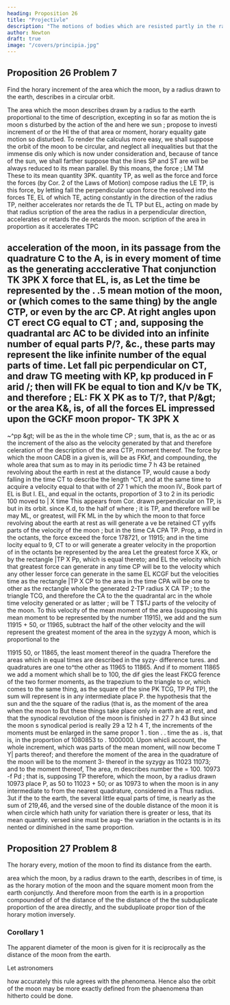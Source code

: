 ```yaml
---
heading: Proposition 26
title: "Projectivle"
description: "The motions of bodies which are resisted partly in the ratio of the velocities, and partly"
author: Newton
draft: true
image: "/covers/principia.jpg"
---
```





## Proposition 26 Problem 7

Find the horary increment of the area which the moon, by a radius drawn to the earth, describes in a circular orbit.

The area which the moon describes drawn by a radius to the earth proportional to
the time of description, excepting in so far
as
motion
the
is
moon s
disturbed
by the action of the
and here we
sun
;
propose to investi
increment
of
or
the
HI
the
of that area or
moment,
horary
equality
gate
motion so disturbed. To render the calculus more easy, we shall suppose
the orbit of the moon to be circular, and neglect all inequalities but that
the immense dis
only which is now under consideration and, because of
tance of the sun, we shall farther suppose that the lines SP and ST are
will be always reduced to its mean
parallel.
By this moans, the force
;
LM
TM
These
to its mean quantity 3PK.
quantity TP, as well as the force
and
force
the
forces (by Cor. 2 of the Laws of Motion) compose
radius
the
LE
TP, is
this force, by letting fall the perpendicular
upon
force
the
resolved into the forces TE, EL of which
TE, acting constantly
in the direction of the radius TP, neither accelerates nor retards the de
TL
TP
but EL, acting on
made by that radius
scription of the area
the radius
in a perpendicular direction, accelerates or retards the de
retards the moon.
scription of the area in proportion as it accelerates
TPC

acceleration of the moon, in its passage from the quadrature C to the
A, is in every moment of time as the generating accclerative
That
conjunction
TK
3PK X
force
that
EL,
is,
as
Let the time be represented by the
.
.5
mean motion of the moon, or (which comes to the same thing) by the angle
CTP, or even by the arc CP. At right angles upon CT erect CG equal
to
CT
;
and, supposing the quadrantal arc
AC to be
divided into an infinite
number of equal parts P/?, &c., these parts may represent the like infinite
number of the equal parts of time. Let fall pic perpendicular on CT, and
draw TG meeting with KP, kp produced in F arid /; then will FK be
equal to
tion
and K/v be
TK,
and therefore
;
EL:
FK X
PK
as
to T/?, that
P/&amp;gt;
or the area
K&,
is,
of all the forces
EL
impressed upon the
GCKF
moon
propor-
TK
3PK
X
-
~^pp
&amp;gt;
will be as the
in the whole time
CP
;
sum, that is, as the ac
or as the increment of the
also as the velocity generated by that
and therefore
celeration of the description of the area CTP,
moment thereof. The force by which the moon
CADB
in a given
is,
will be as
FKkf,
and compounding, the whole area
that sum
as
to
may
in
its
periodic time
7 h 43 be retained revolving about the earth in rest at the
distance TP, would cause a body falling in the time CT to describe the
length ^CT, and at the same time to acquire a velocity equal to that with
of 27
1
which the moon
IV.,
Book
part of
EL
is
But
I.
EL, and equal
in the octants,
proportion of 3 to 2
in its periodic
100
moved
to |
X
time
This appears from Cor.
drawn perpendicular on TP, is but
in its orbit.
since K.d,
to the half of
where
;
it is
TP,
and therefore will be
may
ML,
or
greatest, will
FK
ML
in the
by which the moon
to that force
revolving about the earth at rest as
will generate a ve
be retained
CT
yylfs parts of the velocity of the moon
;
but in the time
CA
CPA
TP.
Prop,
a third
in the octants, the force
exceed the force
178721, or 11915; and in the time
locity equal to
9,
CT
to
or
will generate a greater velocity in the proportion of
in the octants be represented by the area
Let the greatest force
X Kk, or by the rectangle |TP X Pp, which is equal thereto; and
EL
the velocity which that greatest force can generate in any time CP will be
to the velocity which any other lesser force
can generate in the same
EL
KCGF
but the velocities
time as the rectangle |TP X CP to the area
in
the
time
CPA
will
be
one
to
other
as the rectangle
whole
the
generated
2-TP
radius
X CA
TP
;
to the triangle
TCG,
and therefore the
CA
to the
the quadrantal arc
in
the
whole
time
velocity generated
or as
latter
;
will be T T$TJ parts of the velocity of the
moon.
To
this velocity of the
mean moment of the area (supposing
this mean moment to be represented by the number 11915), we add and
the sum 11915 + 50, or 11965,
subtract the half of the other velocity
and the
will represent the greatest moment of the area in the syzygy A
moon, which
is
proportional to the


11915
50, or 11865, the least moment thereof in the quadra
Therefore the areas which in equal times are described in the syzy-
difference
tures.
and quadratures are one to^the other as 11965 to 11865. And if to
moment 11865 we add a moment which shall be to 100, the dif
gies
the least
FKCG
ference of the two former moments, as the trapezium
to the
triangle
to
or, which comes to the same thing, as the square of the sine
PK
TCG,
TP
Pd
TP), the sum will represent
is in any intermediate
place P.
the hypothesis that the sun and the
the square of the radius
(that is, as
the moment of the area when the moon
to
But these things take place only in
earth are at rest, and that the synodical revolution of the moon is finished
in 27 7 h 43
But since the moon s synodical period is really 29 a 12 h
4 T, the increments of the moments must be enlarged in the same propor
1
.
tion
.
.
time
the
as
.
is,
that
is,
in
the proportion of
1080853
to
.
1000000.
Upon whicli account, the whole increment, which was parts of the
mean moment, will now become T Y| parts thereof; and therefore the
moment of the area in the quadrature of the moon will be to the moment
3-
thereof in the syzygy as 11023
11073; and to the moment thereof,
The
area,
m
describes
number
the
= 100.
10973 -f Pd ; that is, supposing TP
therefore, which the moon, by a radius drawn
10973
place P, as
50 to 11023 + 50; or as 10973 to
when the moon is in any intermediate
to
from the nearest quadrature, considered in a
Thus
radius.
3ut
if the
to the earth,
the several little equal parts of time, is nearly as the sum of
219,46, and the versed sine of the double distance of the moon
it is
when
circle
which hath unity for
variation there
is
greater or
less,
that
its
mean quantity.
versed sine must be aug-
the variation in the octants
is
in its
nented or diminished in the same proportion.


## Proposition 27 Problem 8

The horary
every,
motion of the moon
to find its distance from the earth.


area which the moon, by a radius drawn to the earth, describes in
of time, is as the horary motion of the moon and the square
moment
moon from the earth conjunctly. And therefore
moon from the earth is in a proportion compounded of
of the distance of the the
distance of the the
subduplicate proportion of the area directly, and the subduplioate propor
tion of the horary motion inversely.


### Corollary 1

The apparent diameter of the moon is given for it is reciprocally as the distance of the moon from the earth.

Let astronomers

how
accurately this rule agrees with the phenomena.
Hence also the orbit of the moon may be more exactly defined
from the phaenomena than hitherto could be done.
